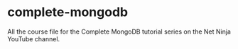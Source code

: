 # complete-mongodb
All the course file for the Complete MongoDB tutorial series on the Net Ninja YouTube channel.
